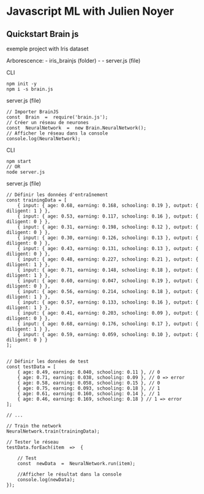 # Javascript ML with Julien Noyer

## Quickstart Brain js

exemple project with Iris dataset

Arborescence:
	- iris_brainjs (folder)
	- - server.js (file)


CLI

	npm init -y
	npm i -s brain.js


server.js (file)

	// Importer BrainJS
	const  Brain  =  require('brain.js');
	// Créer un réseau de neurones
	const  NeuralNetwork  =  new Brain.NeuralNetwork();
	// Afficher le réseau dans la console
	console.log(NeuralNetwork);


CLI

	npm start
	// OR
	node server.js


server.js (file)

	// Définir les données d'entraînement
    const trainingData = [
        { input: { age: 0.68, earning: 0.168, schooling: 0.19 }, output: { diligent: 1 } },
        { input: { age: 0.53, earning: 0.117, schooling: 0.16 }, output: { diligent: 0 } },
        { input: { age: 0.31, earning: 0.198, schooling: 0.12 }, output: { diligent: 0 } },
        { input: { age: 0.30, earning: 0.126, schooling: 0.13 }, output: { diligent: 0 } },
        { input: { age: 0.43, earning: 0.131, schooling: 0.13 }, output: { diligent: 0 } },
        { input: { age: 0.48, earning: 0.227, schooling: 0.21 }, output: { diligent: 1 } },
        { input: { age: 0.71, earning: 0.148, schooling: 0.18 }, output: { diligent: 1 } },
        { input: { age: 0.60, earning: 0.047, schooling: 0.19 }, output: { diligent: 0 } },
        { input: { age: 0.56, earning: 0.214, schooling: 0.18 }, output: { diligent: 1 } },
        { input: { age: 0.57, earning: 0.133, schooling: 0.16 }, output: { diligent: 1 } },
        { input: { age: 0.41, earning: 0.203, schooling: 0.09 }, output: { diligent: 0 } },
        { input: { age: 0.68, earning: 0.176, schooling: 0.17 }, output: { diligent: 1 } },
        { input: { age: 0.59, earning: 0.059, schooling: 0.10 }, output: { diligent: 0 } }
    ];


    // Définir les données de test
    const testData = [
        { age: 0.49, earning: 0.040, schooling: 0.11 }, // 0
        { age: 0.71, earning: 0.038, schooling: 0.09 }, // 0 => error
        { age: 0.58, earning: 0.058, schooling: 0.15 }, // 0
        { age: 0.75, earning: 0.093, schooling: 0.18 }, // 1
        { age: 0.61, earning: 0.160, schooling: 0.14 }, // 1
        { age: 0.46, earning: 0.169, schooling: 0.18 } // 1 => error
    ];	

	// ...
	
	// Train the network
	NeuralNetwork.train(trainingData);
	
	// Tester le réseau
	testData.forEach(item  =>  {

		// Test
		const  newData  =  NeuralNetwork.run(item);
		
		//Afficher le résultat dans la console
		console.log(newData);
	});


